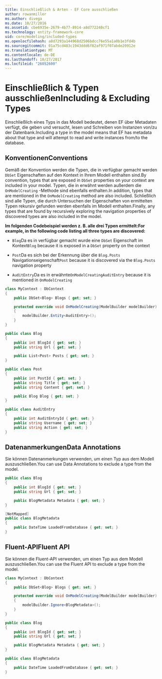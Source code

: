 ```yaml
---
title: Einschließlich & Arten - EF Core ausschließen
author: rowanmiller
ms.author: divega
ms.date: 10/27/2016
ms.assetid: cbe6935e-2679-4b77-8914-a8d772240cf1
ms.technology: entity-framework-core
uid: core/modeling/included-types
ms.openlocfilehash: a8d7293a144968d2506bdcc76e55a1a0b1e3fd4b
ms.sourcegitcommit: 01a75cd483c1943ddd6f82af971f07abde20912e
ms.translationtype: MT
ms.contentlocale: de-DE
ms.lasthandoff: 10/27/2017
ms.locfileid: "26052600"
---
```

# <a name="including--excluding-types"></a><span data-ttu-id="3e585-102">Einschließlich & Typen ausschließen</span><span class="sxs-lookup"><span data-stu-id="3e585-102">Including & Excluding Types</span></span>

<span data-ttu-id="3e585-103">Einschließlich eines Typs in das Modell bedeutet, denen EF über Metadaten verfügt, die geben und versucht, lesen und Schreiben von Instanzen von/zu der Datenbank.</span><span class="sxs-lookup"><span data-stu-id="3e585-103">Including a type in the model means that EF has metadata about that type and will attempt to read and write instances from/to the database.</span></span>

## <a name="conventions"></a><span data-ttu-id="3e585-104">Konventionen</span><span class="sxs-lookup"><span data-stu-id="3e585-104">Conventions</span></span>

<span data-ttu-id="3e585-105">Gemäß der Konvention werden die Typen, die in verfügbar gemacht werden `DbSet` Eigenschaften auf den Kontext in Ihrem Modell enthalten sind.</span><span class="sxs-lookup"><span data-stu-id="3e585-105">By convention, types that are exposed in `DbSet` properties on your context are included in your model.</span></span> <span data-ttu-id="3e585-106">Typen, die in erwähnt werden außerdem die `OnModelCreating` -Methode sind ebenfalls enthalten.</span><span class="sxs-lookup"><span data-stu-id="3e585-106">In addition, types that are mentioned in the `OnModelCreating` method are also included.</span></span> <span data-ttu-id="3e585-107">Schließlich sind alle Typen, die durch Untersuchen der Eigenschaften von ermittelten Typen rekursiv gefunden werden ebenfalls im Modell enthalten.</span><span class="sxs-lookup"><span data-stu-id="3e585-107">Finally, any types that are found by recursively exploring the navigation properties of discovered types are also included in the model.</span></span>

<span data-ttu-id="3e585-108">**Im folgenden Codebeispiel werden z. B. alle drei Typen ermittelt:**</span><span class="sxs-lookup"><span data-stu-id="3e585-108">**For example, in the following code listing all three types are discovered:**</span></span>

* <span data-ttu-id="3e585-109">`Blog`Da es in verfügbar gemacht wurde eine `DbSet` Eigenschaft im Kontext</span><span class="sxs-lookup"><span data-stu-id="3e585-109">`Blog` because it is exposed in a `DbSet` property on the context</span></span>

* <span data-ttu-id="3e585-110">`Post`Da es sich bei der Erkennung über die `Blog.Posts` Navigationseigenschaft</span><span class="sxs-lookup"><span data-stu-id="3e585-110">`Post` because it is discovered via the `Blog.Posts` navigation property</span></span>

* <span data-ttu-id="3e585-111">`AuditEntry`Da es in erwähnte`OnModelCreating`</span><span class="sxs-lookup"><span data-stu-id="3e585-111">`AuditEntry` because it is mentioned in `OnModelCreating`</span></span>

<!-- [!code-csharp[Main](samples/core/Modeling/Conventions/Samples/IncludedTypes.cs?highlight=3,7,16)] -->
``` csharp
class MyContext : DbContext
{
    public DbSet<Blog> Blogs { get; set; }

    protected override void OnModelCreating(ModelBuilder modelBuilder)
    {
        modelBuilder.Entity<AuditEntry>();
    }
}

public class Blog
{
    public int BlogId { get; set; }
    public string Url { get; set; }

    public List<Post> Posts { get; set; }
}

public class Post
{
    public int PostId { get; set; }
    public string Title { get; set; }
    public string Content { get; set; }

    public Blog Blog { get; set; }
}

public class AuditEntry
{
    public int AuditEntryId { get; set; }
    public string Username { get; set; }
    public string Action { get; set; }
}
```

## <a name="data-annotations"></a><span data-ttu-id="3e585-112">Datenanmerkungen</span><span class="sxs-lookup"><span data-stu-id="3e585-112">Data Annotations</span></span>

<span data-ttu-id="3e585-113">Sie können Datenanmerkungen verwenden, um einen Typ aus dem Modell auszuschließen.</span><span class="sxs-lookup"><span data-stu-id="3e585-113">You can use Data Annotations to exclude a type from the model.</span></span>

<!-- [!code-csharp[Main](samples/core/Modeling/DataAnnotations/Samples/IgnoreType.cs?highlight=9)] -->
``` csharp
public class Blog
{
    public int BlogId { get; set; }
    public string Url { get; set; }

    public BlogMetadata Metadata { get; set; }
}

[NotMapped]
public class BlogMetadata
{
    public DateTime LoadedFromDatabase { get; set; }
}
```

## <a name="fluent-api"></a><span data-ttu-id="3e585-114">Fluent-API</span><span class="sxs-lookup"><span data-stu-id="3e585-114">Fluent API</span></span>

<span data-ttu-id="3e585-115">Sie können die Fluent-API verwenden, um einen Typ aus dem Modell auszuschließen.</span><span class="sxs-lookup"><span data-stu-id="3e585-115">You can use the Fluent API to exclude a type from the model.</span></span>

<!-- [!code-csharp[Main](samples/core/Modeling/FluentAPI/Samples/IgnoreType.cs?highlight=7)] -->
``` csharp
class MyContext : DbContext
{
    public DbSet<Blog> Blogs { get; set; }

    protected override void OnModelCreating(ModelBuilder modelBuilder)
    {
        modelBuilder.Ignore<BlogMetadata>();
    }
}

public class Blog
{
    public int BlogId { get; set; }
    public string Url { get; set; }

    public BlogMetadata Metadata { get; set; }
}

public class BlogMetadata
{
    public DateTime LoadedFromDatabase { get; set; }
}
```
